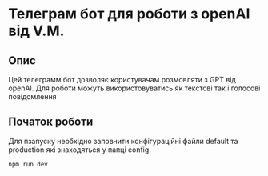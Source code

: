 # Телеграм бот для роботи з openAI від V.M.

## Опис
Цей телеграмм бот дозволяє користувачам розмовляти з GPT від openAI. Для роботи можуть використовуватись як текстові так і голосові повідомлення

## Початок роботи
Для пзапуску необхідно заповнити конфігураційні файли default та production які знаходяться у папці config.

```
npm run dev
```